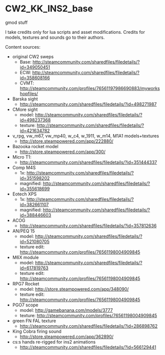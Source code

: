 # CW2_KK_INS2_base
gmod stuff

I take credits only for lua scripts and asset modifications.
Credits for models, textures and sounds go to their authors.

Content sources:
- original CW2 sweps 
	- Base: http://steamcommunity.com/sharedfiles/filedetails/?id=349050451
	- ECW: http://steamcommunity.com/sharedfiles/filedetails/?id=358608166
	- CVMT: http://steamcommunity.com/profiles/76561197986690883/myworkshopfiles/
- Barska sight
	- http://steamcommunity.com/sharedfiles/filedetails/?id=498271987
- CMore sight 
	- model: http://steamcommunity.com/sharedfiles/filedetails/?id=498237368
	- texture: http://steamcommunity.com/sharedfiles/filedetails/?id=421634782
- v_rpg, vw_m67, vw_mp40, w_c4, w_1911, w_m14, M1A1 models+textures
	- http://store.steampowered.com/app/222880/
- Bazooka rocket model
	- http://store.steampowered.com/app/300/
- Micro T1:
	- http://steamcommunity.com/sharedfiles/filedetails/?id=351444337
- Comp M4S 
	- 1x: http://steamcommunity.com/sharedfiles/filedetails/?id=351598202
	- magnified: http://steamcommunity.com/sharedfiles/filedetails/?id=355618699 
- Eotech XPS 
	- 1x: http://steamcommunity.com/sharedfiles/filedetails/?id=382661107
	- magnified: http://steamcommunity.com/sharedfiles/filedetails/?id=388446603
- ACOG
	- http://steamcommunity.com/sharedfiles/filedetails/?id=357812636 
- AN/PEQ 15
	- model: http://steamcommunity.com/sharedfiles/filedetails/?id=521080705
	- texture edit: http://steamcommunity.com/profiles/76561198004909845
- M6X module
	- model: http://steamcommunity.com/sharedfiles/filedetails/?id=617819763
	- texture edit: http://steamcommunity.com/profiles/76561198004909845
- RPG7 Rocket
	- model: http://store.steampowered.com/app/348090/
	- texture edit: http://steamcommunity.com/profiles/76561198004909845
- PGO7 scope
	- model: http://gamebanana.com/models/3777 
	- texture: http://steamcommunity.com/profiles/76561198004909845
- green FN FAL texture
	- http://steamcommunity.com/sharedfiles/filedetails/?id=286898762
- King Cobra firing sound
	- http://store.steampowered.com/app/362890/
- cs:s hands re-rigged for ins2 animations
	- http://steamcommunity.com/sharedfiles/filedetails/?id=566129441
